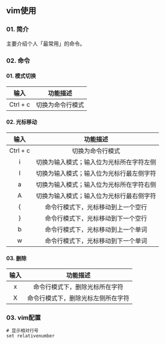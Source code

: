 ## vim使用

### 01. 简介

主要介绍个人「最常用」的命令。

### 02. 命令

#### 01. 模式切换

|   输入   |                 功能描述                 |
| :------: | :--------------------------------------: |
| Ctrl + c |             切换为命令行模式             |



#### 02. 光标移动

|   输入   |                 功能描述                 |
| :------: | :--------------------------------------: |
| Ctrl + c |             切换为命令行模式             |
|    i     | 切换为输入模式；输入位为光标所在字符左侧 |
|    I     | 切换为输入模式；输入位为光标行最左侧字符 |
|    a     | 切换为输入模式；输入位为光标所在字符右侧 |
|    A     | 切换为输入模式；输入位为光标行最右侧字符 |
|    {     |    命令行模式下，光标移动到上一个空行    |
|    }     |    命令行模式下，光标移动到下一个空行    |
|    b     |    命令行模式下，光标移动到上一个单词    |
|    w     |    命令行模式下，光标移动到下一个单词    |



#### 03. 删除

| 输入 |              功能描述              |
| :--: | :--------------------------------: |
|  x   |   命令行模式下，删除光标所在字符   |
|  X   | 命令行模式下，删除光标左侧所在字符 |



### 03. vim配置

```tex
# 显示相对行号
set relativenumber
```

